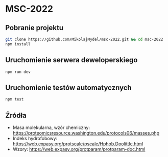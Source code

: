 # MSC-2022

## Pobranie projektu

```bash
git clone https://github.com/MikolajMydel/msc-2022.git && cd msc-2022
npm install
```

## Uruchomienie serwera deweloperskiego

```bash
npm run dev
```

## Uruchomienie testów automatycznych

```bash
npm test
```

## Źródła

- Masa molekularna, wzór chemiczny: https://proteomicsresource.washington.edu/protocols06/masses.php
- Indeks hydrofobowy: https://web.expasy.org/protscale/pscale/Hphob.Doolittle.html
- Wzory: https://web.expasy.org/protparam/protparam-doc.html
